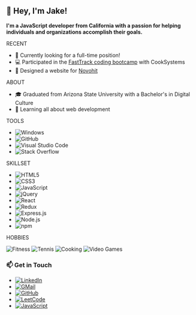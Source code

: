 <!--  <img src="assets/popcat-popcorn.gif" alt="PopCatPopcorn" width="48px" height="48px" /> -->
<!--  <img src="assets/link-zelda-sprite.gif" alt="LinkZeldaSprite" width="48px" height="48px" /> -->

<!-- Introduction -->
<section id="introduction">
  <h1>👋 Hey, I'm Jake!</h1>
  
  <p><b>I'm a JavaScript developer from California with a passion for helping individuals and organizations accomplish their goals.</b></p>
  
  <p>RECENT</p>
  <ul>
    <li>👔 Currently looking for a full-time position!</li>
    <li>💻 Participated in the <a href="https://cooksys.com/programs/fasttrack/" target="_blank">FastTrack coding bootcamp</a> with CookSystems</li>
    <li>🎨 Designed a website for <a href="https://www.novohit.com/" target="_blank">Novohit</a></li>
  </ul>
  
  <p>ABOUT</p>
  <ul>
    <li>🎓 Graduated from Arizona State University with a Bachelor's in Digital Culture
    <li>🌱 Learning all about web development</li>
  </ul>
<section/>

<!-- About -->
<p>TOOLS</p>

- ![Windows](https://img.shields.io/badge/Windows-0D47A1?style=for-the-badge&logo=windows&logoColor=white)
- ![GitHub](https://img.shields.io/badge/GitHub-100000?style=for-the-badge&logo=github&logoColor=white)
- ![Visual Studio Code](https://img.shields.io/badge/Visual_Studio_Code-007ACC?style=for-the-badge&logo=visualstudiocode&logoColor=white)
- ![Stack Overflow](https://img.shields.io/badge/Stack_Overflow-F58025?style=for-the-badge&logo=stackoverflow&logoColor=white)

<p>SKILLSET</p>
  
- ![HTML5](https://img.shields.io/badge/HTML5-E34F26?style=for-the-badge&logo=html5&logoColor=white)
- ![CSS3](https://img.shields.io/badge/CSS3-1572B6?style=for-the-badge&logo=css3&logoColor=white)
- ![JavaScript](https://img.shields.io/badge/JavaScript-323330?style=for-the-badge&logo=javascript&logoColor=F7DF1E)
- ![jQuery](https://img.shields.io/badge/jQuery-0769AD?style=for-the-badge&logo=jquery&logoColor=white)
- ![React](https://img.shields.io/badge/React-20232A?style=for-the-badge&logo=react&logoColor=61DAFB)
- ![Redux](https://img.shields.io/badge/Redux-593D88?style=for-the-badge&logo=redux&logoColor=white)
- ![Express.js](https://img.shields.io/badge/Express.js-404D59?style=for-the-badge&logo=expressjs&logoColor=white)
- ![Node.js](https://img.shields.io/badge/Node.js-43853D?style=for-the-badge&logo=node.js&logoColor=white)
- ![npm](https://img.shields.io/badge/npm-CB3837?style=for-the-badge&logo=node.js&logoColor=white)

<p>HOBBIES</p>
  
![Fitness](https://img.shields.io/badge/Fitness-EC6237?style=for-the-badge&logoColor=white)
![Tennis](https://img.shields.io/badge/Tennis-009943?style=for-the-badge&logoColor=white)
![Cooking](https://img.shields.io/badge/Cooking-ED163A?style=for-the-badge&logoColor=white)
![Video Games](https://img.shields.io/badge/Video_Games-000000?style=for-the-badge&logoColor=white)

<!-- Socials -->

# 📫 Get in Touch

- [![LinkedIn](https://img.shields.io/badge/LinkedIn-0077B5?style=for-the-badge&logo=linkedin&logoColor=white)](https://www.linkedin.com/in/jacobmcmichael/)
- [![GMail](https://img.shields.io/badge/Gmail-D14836?style=for-the-badge&logo=gmail&logoColor=white)](mailto:jacobmcmichael@gmail.com)
- [![GitHub](https://img.shields.io/badge/GitHub-100000?style=for-the-badge&logo=github&logoColor=white)](https://github.com/jamcmich)
- [![LeetCode](https://img.shields.io/badge/LeetCode-FFA116?style=for-the-badge&logo=leetcode&logoColor=white)](https://leetcode.com/jamcmich/)
- [![JavaScript](https://img.shields.io/badge/Resume-009943?style=for-the-badge&logoColor=white)](assets/resume.pdf)
